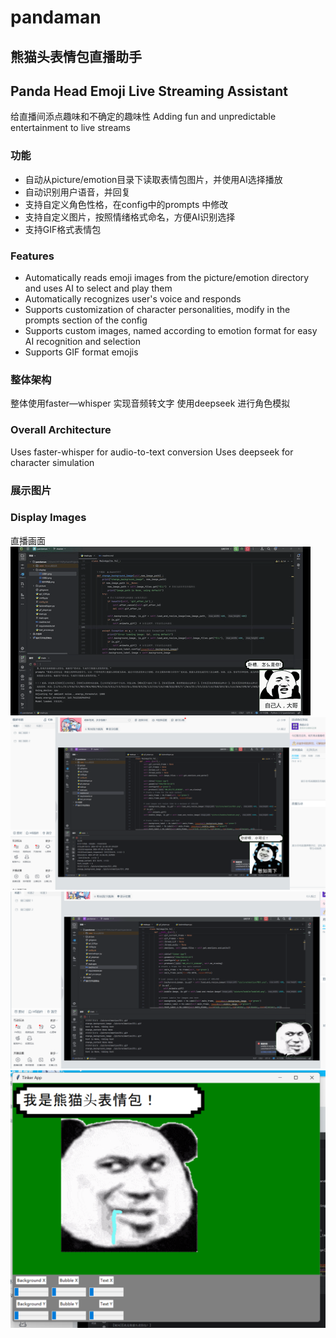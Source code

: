 # pandaman

## 熊猫头表情包直播助手
## Panda Head Emoji Live Streaming Assistant

给直播间添点趣味和不确定的趣味性
Adding fun and unpredictable entertainment to live streams

### 功能
- 自动从picture/emotion目录下读取表情包图片，并使用AI选择播放
- 自动识别用户语音，并回复
- 支持自定义角色性格，在config中的prompts 中修改
- 支持自定义图片，按照情绪格式命名，方便AI识别选择
- 支持GIF格式表情包

### Features
- Automatically reads emoji images from the picture/emotion directory and uses AI to select and play them
- Automatically recognizes user's voice and responds
- Supports customization of character personalities, modify in the prompts section of the config
- Supports custom images, named according to emotion format for easy AI recognition and selection
- Supports GIF format emojis

### 整体架构 
整体使用faster—whisper 实现音频转文字
使用deepseek 进行角色模拟
### Overall Architecture
Uses faster-whisper for audio-to-text conversion
Uses deepseek for character simulation

### 展示图片
### Display Images
直播画面
![image](display/演示.gif)
![image](display/示例1.png)
![image](display/示例2.png)
![image](display/软件界面.png)


